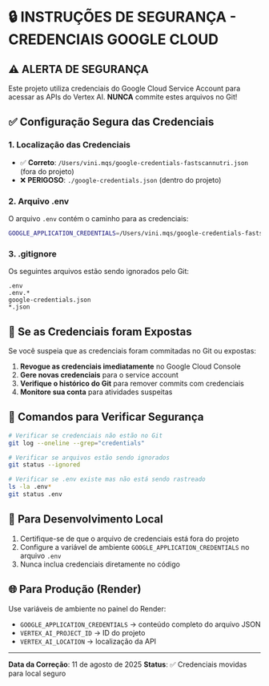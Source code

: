 # 🔒 INSTRUÇÕES DE SEGURANÇA - CREDENCIAIS GOOGLE CLOUD

## ⚠️ ALERTA DE SEGURANÇA

Este projeto utiliza credenciais do Google Cloud Service Account para acessar as APIs do Vertex AI. **NUNCA** commite estes arquivos no Git!

## ✅ Configuração Segura das Credenciais

### 1. Localização das Credenciais
- ✅ **Correto**: `/Users/vini.mqs/google-credentials-fastscannutri.json` (fora do projeto)
- ❌ **PERIGOSO**: `./google-credentials.json` (dentro do projeto)

### 2. Arquivo .env
O arquivo `.env` contém o caminho para as credenciais:
```bash
GOOGLE_APPLICATION_CREDENTIALS=/Users/vini.mqs/google-credentials-fastscannutri.json
```

### 3. .gitignore
Os seguintes arquivos estão sendo ignorados pelo Git:
```
.env
.env.*
google-credentials.json
*.json
```

## 🚨 Se as Credenciais foram Expostas

Se você suspeia que as credenciais foram commitadas no Git ou expostas:

1. **Revogue as credenciais imediatamente** no Google Cloud Console
2. **Gere novas credenciais** para o service account
3. **Verifique o histórico do Git** para remover commits com credenciais
4. **Monitore sua conta** para atividades suspeitas

## 📝 Comandos para Verificar Segurança

```bash
# Verificar se credenciais não estão no Git
git log --oneline --grep="credentials"

# Verificar se arquivos estão sendo ignorados
git status --ignored

# Verificar se .env existe mas não está sendo rastreado
ls -la .env*
git status .env
```

## 🔧 Para Desenvolvimento Local

1. Certifique-se de que o arquivo de credenciais está fora do projeto
2. Configure a variável de ambiente `GOOGLE_APPLICATION_CREDENTIALS` no arquivo `.env`
3. Nunca inclua credenciais diretamente no código

## 🌐 Para Produção (Render)

Use variáveis de ambiente no painel do Render:
- `GOOGLE_APPLICATION_CREDENTIALS` → conteúdo completo do arquivo JSON
- `VERTEX_AI_PROJECT_ID` → ID do projeto
- `VERTEX_AI_LOCATION` → localização da API

---
**Data da Correção**: 11 de agosto de 2025
**Status**: ✅ Credenciais movidas para local seguro
